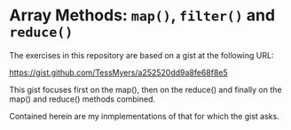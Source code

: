 # Array Methods: `map()`, `filter()` and `reduce()`

The exercises in this repository are based on a gist at the following URL:

https://gist.github.com/TessMyers/a252520dd9a8fe68f8e5

This gist focuses first on the map(), then on the reduce() and finally on
the map() and reduce() methods combined.

Contained herein are my inmplementations of that for which the gist asks.

